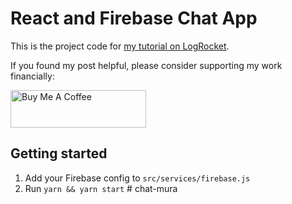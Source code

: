 # React and Firebase Chat App

This is the project code for [my tutorial on LogRocket](https://blog.logrocket.com/how-to-build-chatroom-app-react-firebase/).

If you found my post helpful, please consider supporting my work financially:

<a href="https://www.buymeacoffee.com/zachsnoek" target="_blank"><img src="https://cdn.buymeacoffee.com/buttons/v2/default-violet.png" alt="Buy Me A Coffee" style="height: 60px !important;width: 217px !important;" ></a>

## Getting started

1. Add your Firebase config to `src/services/firebase.js`
2. Run `yarn && yarn start`
#   c h a t - m u r a  
 